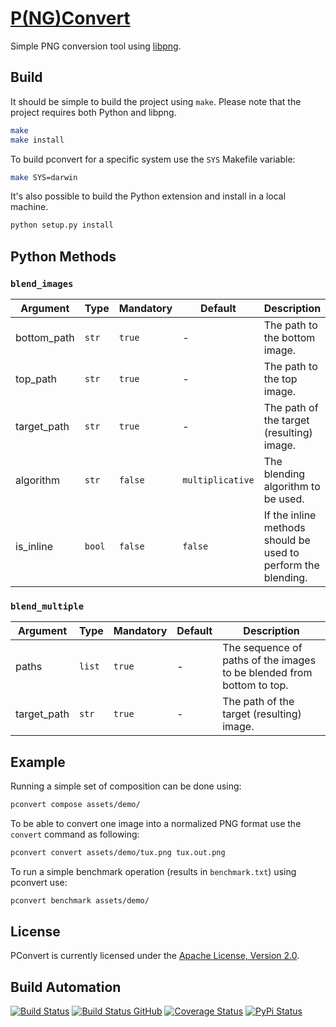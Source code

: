 # [P(NG)Convert](http://pconvert.hive.pt)

Simple PNG conversion tool using [libpng](http://www.libpng.org).

## Build

It should be simple to build the project using `make`. Please note that the project requires both Python and libpng.

```bash
make
make install
```

To build pconvert for a specific system use the `SYS` Makefile variable:

```bash
make SYS=darwin
```

It's also possible to build the Python extension and install in a local machine.

```bash
python setup.py install
```

## Python Methods

### `blend_images`

| Argument | Type | Mandatory | Default | Description |
| --- | --- | --- | --- | --- |
| bottom_path | `str` | `true` | - | The path to the bottom image. |
| top_path | `str` | `true` | - | The path to the top image. |
| target_path | `str` | `true` | - | The path of the target (resulting) image. |
| algorithm | `str` | `false` | `multiplicative` | The blending algorithm to be used. |
| is_inline | `bool` | `false` | `false` | If the inline methods should be used to perform the blending. |

### `blend_multiple`

| Argument | Type | Mandatory | Default | Description |
| --- | --- | --- | --- | --- |
| paths | `list` | `true` | - | The sequence of paths of the images to be blended from bottom to top. |
| target_path | `str` | `true` | - | The path of the target (resulting) image. |

## Example

Running a simple set of composition can be done using:

```bash
pconvert compose assets/demo/
```

To be able to convert one image into a normalized PNG format use the `convert` command as following:

```bash
pconvert convert assets/demo/tux.png tux.out.png
```

To run a simple benchmark operation (results in `benchmark.txt`) using pconvert use:

```bash
pconvert benchmark assets/demo/
```

## License

PConvert is currently licensed under the [Apache License, Version 2.0](http://www.apache.org/licenses/).

## Build Automation

[![Build Status](https://travis-ci.org/hivesolutions/pconvert.svg?branch=master)](https://travis-ci.org/hivesolutions/pconvert)
[![Build Status GitHub](https://github.com/hivesolutions/pconvert/workflows/Main%20Workflow/badge.svg)](https://github.com/hivesolutions/pconvert/actions)
[![Coverage Status](https://coveralls.io/repos/hivesolutions/pconvert/badge.svg?branch=master)](https://coveralls.io/r/hivesolutions/pconvert?branch=master)
[![PyPi Status](https://img.shields.io/pypi/v/pconvert-python.svg)](https://pypi.python.org/pypi/pconvert-python)
